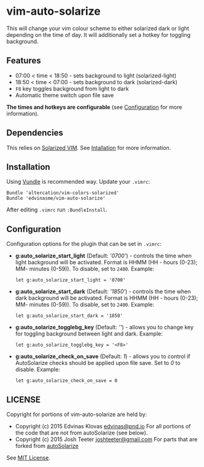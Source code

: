 # vim-auto-solarize

This will change your vim colour scheme to either solarized dark or light
depending on the time of day. It will additionally set a hotkey for
toggling background.

## Features

- 07:00 < time < 18:50 - sets background to light (solarized-light)
- 18:50 < time < 07:00 - sets background to dark (solarized-dark)
- `F8` key toggles background from light to dark
- Automatic theme switch upon file save

**The times and hotkeys are configurable** (see
[Configuration](#Configuration) for more information).

## Dependencies

This relies on [Solarized
VIM](http://ethanschoonover.com/solarized/vim-colors-solarized). See
[Intallation](#Installation) for more information.

## Installation

Using [Vundle](https://github.com/gmarik/Vundle.vim) is recommended way.
Update your `.vimrc`:

```vim
Bundle 'altercation/vim-colors-solarized'
Bundle 'edvinasme/vim-auto-solarize'
```

After editing `.vimrc` run `:BundleInstall`.

## Configuration

Configuration options for the plugin that can be set in `.vimrc`:
- **g:auto_solarize_start_light** (Default: *'0700'*) - controls the time when
  light background will be activated. Format is HHMM (HH - hours (0-23); MM-
  minutes (0-59)). To disable, set to `2400`. Example:

   ```vim
   let g:auto_solarize_start_light = '0700'
   ```

- **g:auto_solarize_start_dark** (Default: *'1850'*) - controls the time when
  dark background will be activated. Format is HHMM (HH - hours (0-23); MM-
  minutes (0-59)). To disable, set to `2400`. Example:

     ```vim
    let g:auto_solarize_start_dark = '1850'
    ```

- **g:auto_solarize_togglebg_key** (Default: *'<F8>'*) - allows you to change
  key for toggling background between light and dark. Example:

    ```vim
    let g:auto_solarize_togglebg_key = '<F8>'
    ```

- **g:auto_solarize_check_on_save** (Default: *1*) - allows you to control
  if AutoSolarize checks should be applied upon file save. Set to *0* to
  disable. Example:

    ```vim
    let g:auto_solarize_check_on_save = 0
    ```


## LICENSE

Copyright for portions of vim-auto-solarize are held by:
- Copyright (c) 2015 Edvinas Klovas <edvinas@pnd.io>
  For all portions of the code that are not from autoSolarize (see below).
- Copyright (c) 2015 Josh Teeter <joshteeter@gmail.com>
  For parts that are forked from
  [autoSolarize](www.vim.org/scripts/script.php?script_id=5210)

See [MIT License](LICENSE).
